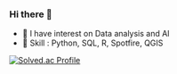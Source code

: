 ### Hi there 👋
- 🤔 I have interest on Data analysis and AI  
- 🌱 Skill : Python, SQL, R, Spotfire, QGIS
<!--
**DahyeonKang/DahyeonKang** is a ✨ _special_ ✨ repository because its `README.md` (this file) appears on your GitHub profile.

Here are some ideas to get you started:

- 🔭 I’m currently working on ...
- 🌱 I’m currently learning ...
- 👯 I’m looking to collaborate on ...
- 🤔 I’m looking for help with ...
- 💬 Ask me about ...
- 📫 How to reach me: ...
- 😄 Pronouns: ...
- ⚡ Fun fact: ...
-->

[![Solved.ac Profile](http://mazassumnida.wtf/api/generate_badge?boj=kl1223k)](https://solved.ac/kl1223k)

<!-- [![Hits](https://hits.seeyoufarm.com/api/count/incr/badge.svg?url=https%3A%2F%2Fgithub.com%2FDahyeonKang&count_bg=%2379C83D&title_bg=%23555555&icon=&icon_color=%234B4949&title=hits&edge_flat=false)](https://hits.seeyoufarm.com) -->
